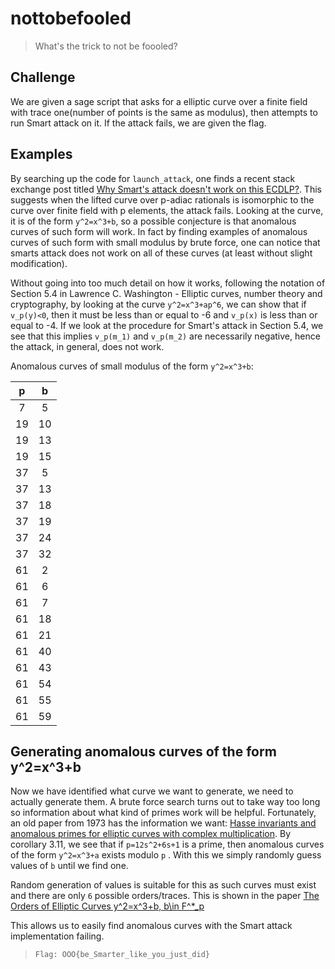 # nottobefooled

> What's the trick to not be foooled?

## Challenge

We are given a sage script that asks for a elliptic curve over a finite field with trace one(number of points is the same as modulus), then attempts to run Smart attack on it. If the attack fails, we are given the flag.

## Examples

By searching up the code for `launch_attack`, one finds a recent stack exchange post titled [Why Smart's attack doesn't work on this ECDLP?](https://crypto.stackexchange.com/questions/70454/why-smarts-attack-doesnt-work-on-this-ecdlp). This suggests when the lifted curve over p-adiac rationals is isomorphic to the curve over finite field with p elements, the attack fails. Looking at the curve, it is of the form `y^2=x^3+b`, so a possible conjecture is that anomalous curves of such form will work. In fact by finding examples of anomalous curves of such form with small modulus by brute force, one can notice that smarts attack does not work on all of these curves (at least without slight modification).

Without going into too much detail on how it works, following the notation of Section 5.4 in Lawrence C. Washington - Elliptic curves, number theory and cryptography, by looking at the curve `y^2=x^3+ap^6`, we can show that if `v_p(y)<0`, then it must be less than or equal to -6 and `v_p(x)` is less than or equal to -4. If we look at the procedure for Smart's attack in Section 5.4, we see that this implies `v_p(m_1)` and `v_p(m_2)` are necessarily negative, hence the attack, in general, does not work.

Anomalous curves of small modulus of the form `y^2=x^3+b`:

p|b
:---:|:---:
7 | 5
19 | 10
19 | 13
19 | 15
37 | 5
37 | 13
37 | 18
37 | 19
37 | 24
37 | 32
61 | 2
61 | 6
61 | 7
61 | 18
61 | 21
61 | 40
61 | 43
61 | 54
61 | 55
61 | 59

## Generating anomalous curves of the form y^2=x^3+b

Now we have identified what curve we want to generate, we need to actually generate them. A brute force search turns out to take way too long so information about what kind of primes work will be helpful. Fortunately, an old paper from 1973 has the information we want: [Hasse invariants and anomalous primes for elliptic curves with complex multiplication](https://www.sciencedirect.com/science/article/pii/0022314X76900871). By corollary 3.11, we see that if `p=12s^2+6s+1` is a prime, then anomalous curves of the form `y^2=x^3+a` exists modulo `p`
. With this we simply randomly guess values of `b` until we find one.

Random generation of values is suitable for this as such curves must exist and there are only `6` possible orders/traces. This is shown in the paper [The Orders of Elliptic Curves y^2=x^3+b, b\in F^\*\_p](http://ousar.lib.okayama-u.ac.jp/files/public/1/14126/20160527204844315776/Mem_Fac_Eng_OU_40_1_84.pdf)

This allows us to easily find anomalous curves with the Smart attack implementation failing.

> `Flag: OOO{be_Smarter_like_you_just_did}`

